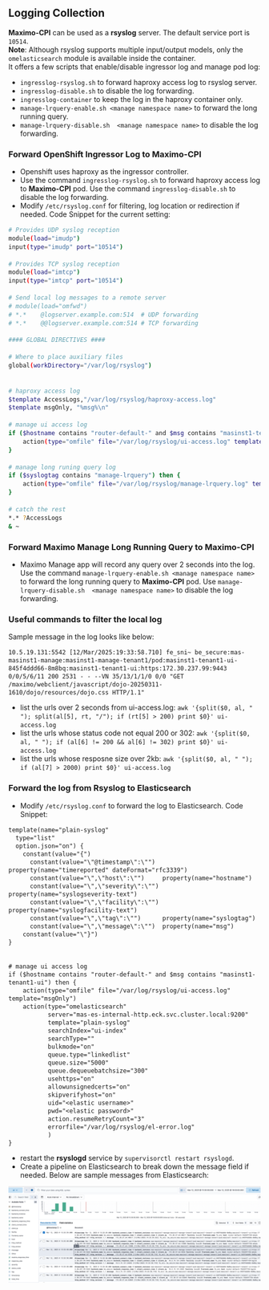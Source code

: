 ## Logging Collection


**Maximo-CPI** can be used as a **rsyslog** server. The default service port is `10514`. <br>
**Note**: Although rsyslog supports multiple input/output models, only the `omelasticsearch` module is available inside the container. <br>
It offers a few scripts that enable/disable ingressor log and manage pod log:

- `ingresslog-rsyslog.sh` to forward haproxy access log to rsyslog server. 
- `ingresslog-disable.sh` to disable the log forwarding.
- `ingresslog-container` to keep the log in the haproxy container only.
- `manage-lrquery-enable.sh <manage namespace name>` to forward the long running query. 
- `manage-lrquery-disable.sh  <manage namespace name>` to disable the log forwarding.


### Forward OpenShift Ingressor Log to Maximo-CPI

- Openshift uses haproxy as the ingressor controller. 
- Use the command `ingresslog-rsyslog.sh` to forward haproxy access log to **Maximo-CPI** pod. Use the command `ingresslog-disable.sh` to disable the log forwarding. 
- Modify `/etc/rsyslog.conf` for filtering, log location or redirection if needed. Code Snippet for the current setting:

```bash
# Provides UDP syslog reception
module(load="imudp")     
input(type="imudp" port="10514")

# Provides TCP syslog reception
module(load="imtcp")
input(type="imtcp" port="10514")

# Send local log messages to a remote server 
# module(load="omfwd")
# *.*    @logserver.example.com:514  # UDP forwarding
# *.*    @@logserver.example.com:514 # TCP forwarding

#### GLOBAL DIRECTIVES ####

# Where to place auxiliary files
global(workDirectory="/var/log/rsyslog")


# haproxy access log
$template AccessLogs,"/var/log/rsyslog/haproxy-access.log"
$template msgOnly, "%msg%\n"

# manage ui access log
if ($hostname contains "router-default-" and $msg contains "masinst1-tenant1-ui") then {
    action(type="omfile" file="/var/log/rsyslog/ui-access.log" template="msgOnly")
}

# manage long runing query log
if ($syslogtag contains "manage-lrquery") then {
    action(type="omfile" file="/var/log/rsyslog/manage-lrquery.log" template="msgOnly")
}

# catch the rest
*.* ?AccessLogs
& ~
```

### Forward Maximo Manage Long Running Query to Maximo-CPI

- Maximo Manage app will record any query over 2 seconds into the log. Use the command `manage-lrquery-enable.sh <manage namespace name>` to forward the long running query to **Maximo-CPI** pod. Use `manage-lrquery-disable.sh  <manage namespace name>` to disable the log forwarding.

### Useful commands to filter the local log

Sample message in the log looks like below:
```
10.5.19.131:5542 [12/Mar/2025:19:33:58.710] fe_sni~ be_secure:mas-masinst1-manage:masinst1-manage-tenant1/pod:masinst1-tenant1-ui-845f4ddd66-8m8bq:masinst1-tenant1-ui:https:172.30.237.99:9443 0/0/5/6/11 200 2531 - - --VN 35/13/1/1/0 0/0 "GET /maximo/webclient/javascript/dojo-20250311-1610/dojo/resources/dojo.css HTTP/1.1"
``` 

- list the urls over 2 seconds from ui-access.log: `awk '{split($0, al, " "); split(al[5], rt, "/"); if (rt[5] > 200) print $0}' ui-access.log`
- list the urls whose status code not equal 200 or 302: `awk '{split($0, al, " "); if (al[6] != 200 && al[6] != 302) print $0}' ui-access.log`
- list the urls whose resposne size over 2kb: `awk '{split($0, al, " "); if (al[7] > 2000) print $0}' ui-access.log`

### Forward the log from Rsyslog to Elasticsearch

- Modify `/etc/rsyslog.conf` to forward the log to Elasticsearch. Code Snippet:

```
template(name="plain-syslog"
  type="list"
  option.json="on") {
    constant(value="{")
      constant(value="\"@timestamp\":\"")  property(name="timereported" dateFormat="rfc3339")
      constant(value="\",\"host\":\"")     property(name="hostname")
      constant(value="\",\"severity\":\"") property(name="syslogseverity-text")
      constant(value="\",\"facility\":\"") property(name="syslogfacility-text")
      constant(value="\",\"tag\":\"")      property(name="syslogtag")
      constant(value="\",\"message\":\"")  property(name="msg")
    constant(value="\"}")
}


# manage ui access log
if ($hostname contains "router-default-" and $msg contains "masinst1-tenant1-ui") then {
    action(type="omfile" file="/var/log/rsyslog/ui-access.log" template="msgOnly")
    action(type="omelasticsearch"
           server="mas-es-internal-http.eck.svc.cluster.local:9200"       
           template="plain-syslog"
           searchIndex="ui-index"
           searchType=""
           bulkmode="on"
           queue.type="linkedlist"
           queue.size="5000"
           queue.dequeuebatchsize="300"
           usehttps="on"              
           allowunsignedcerts="on"
           skipverifyhost="on"
           uid="<elastic username>"          
           pwd="<elastic password>"          
           action.resumeRetryCount="3" 
           errorfile="/var/log/rsyslog/el-error.log"
           )
}
```

- restart the **rsyslogd** service by `supervisorctl restart rsyslogd`. 
- Create a pipeline on Elasticsearch to break down the message field if needed. Below are sample messages from Elasticsearch:

![alt text](elasticsearch.png)